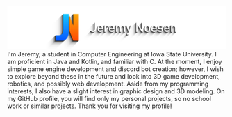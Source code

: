 ![Banner](Banner.png)
I'm Jeremy, a student in Computer Engineering at Iowa State University. I am proficient in Java and Kotlin, and familiar with C. At the moment, I enjoy simple game engine development and discord bot creation; however, I wish to explore beyond these in the future and look into 3D game development, robotics, and possibly web development. Aside from my programming interests, I also have a slight interest in graphic design and 3D modeling. On my GitHub profile, you will find only my personal projects, so no school work or similar projects. Thank you for visiting my profile!
